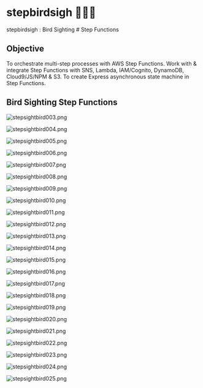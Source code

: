 # stepbirdsigh 👣🔭🦅
stepbirdsigh : Bird Sighting # Step Functions


## Objective
To orchestrate multi-step processes with AWS Step Functions.
Work with & integrate Step Functions with SNS, Lambda, IAM/Cognito, DynamoDB, Cloud9/JS/NPM & S3. 
To create Express asynchronous state machine in Step Functions.


## Bird Sighting Step Functions

![stepsightbird003.png](./media/stepsightbird003.png)

![stepsightbird004.png](./media/stepsightbird004.png)

![stepsightbird005.png](./media/stepsightbird005.png)

![stepsightbird006.png](./media/stepsightbird006.png)

![stepsightbird007.png](./media/stepsightbird007.png)

![stepsightbird008.png](./media/stepsightbird008.png)

![stepsightbird009.png](./media/stepsightbird009.png)

![stepsightbird010.png](./media/stepsightbird010.png)

![stepsightbird011.png](./media/stepsightbird011.png)

![stepsightbird012.png](./media/stepsightbird012.png)

![stepsightbird013.png](./media/stepsightbird013.png)

![stepsightbird014.png](./media/stepsightbird014.png)

![stepsightbird015.png](./media/stepsightbird015.png)

![stepsightbird016.png](./media/stepsightbird016.png)

![stepsightbird017.png](./media/stepsightbird017.png)

![stepsightbird018.png](./media/stepsightbird018.png)

![stepsightbird019.png](./media/stepsightbird019.png)

![stepsightbird020.png](./media/stepsightbird020.png)

![stepsightbird021.png](./media/stepsightbird021.png)

![stepsightbird022.png](./media/stepsightbird022.png)

![stepsightbird023.png](./media/stepsightbird023.png)

![stepsightbird024.png](./media/stepsightbird024.png)

![stepsightbird025.png](./media/stepsightbird025.png)

